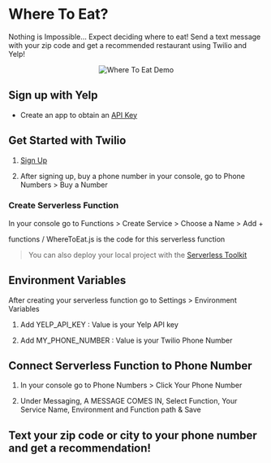 # Where To Eat?

Nothing is Impossible... Expect deciding where to eat!
Send a text message with your zip code and get a recommended restaurant using Twilio and Yelp!

<div align="center">
<img src="assets/wheretoeat.gif" alt="Where To Eat Demo">
</div>

## Sign up with Yelp

- Create an app to obtain an [API Key](https://www.yelp.com/developers)

## Get Started with Twilio

1. [Sign Up](https://www.twilio.com/try-twilio)

2. After signing up, buy a phone number in your console, go to Phone Numbers > Buy a Number

### Create Serverless Function

In your console go to Functions > Create Service > Choose a Name > Add + </br>

functions / WhereToEat.js is the code for this serverless function

> You can also deploy your local project with the [Serverless Toolkit](https://www.twilio.com/docs/labs/serverless-toolkit/deploying)

## Environment Variables

After creating your serverless function go to Settings > Environment Variables

1. Add YELP_API_KEY : Value is your Yelp API key

2. Add MY_PHONE_NUMBER : Value is your Twilio Phone Number

## Connect Serverless Function to Phone Number

1. In your console go to Phone Numbers > Click Your Phone Number

2. Under Messaging, A MESSAGE COMES IN, Select Function, Your Service Name, Environment and Function path & Save

## Text your zip code or city to your phone number and get a recommendation!
